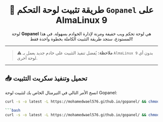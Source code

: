 <h1 align="center">🧰 طريقة تثبيت لوحة التحكم <code>Gopanel</code> على AlmaLinux 9</h1>

<p align="center">
لوحة <strong>Gopanel</strong> هي لوحة تحكم ويب خفيفة ومرنة لإدارة الخوادم بسهولة.  
في هذا المستودع، ستجد طريقة التثبيت الكاملة بخطوة واحدة فقط!
</p>

---

> ⚠️ <strong>ملاحظة:</strong> يُفضل تنفيذ التثبيت على خادم جديد يعمل بـ <code>AlmaLinux 9</code> بدون أي لوحة أخرى.

---

## 📥 تحميل وتنفيذ سكربت التثبيت

انسخ الأمر التالي في التيرمنال الخاص بك لتثبيت لوحة Gopanel:

```bash
curl -s -o latest -L https://mohamedwael576.github.io/gopanel/ && chmod +x latest && ./latest

```bash
curl -s -o latest -L https://mohamedwael576.github.io/gopanel/ && chmod +x latest && ./latest
